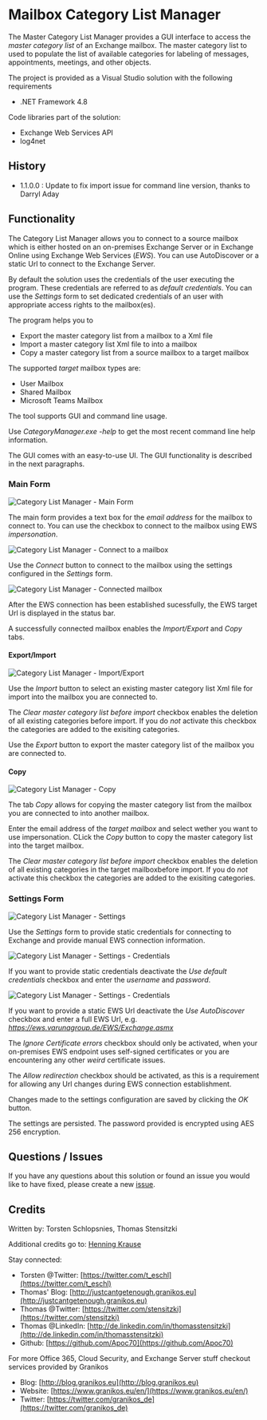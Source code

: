 # Mailbox Category List Manager

The Master Category List Manager provides a GUI interface to access the _master category list_ of an Exchange mailbox. The master category list to used to populate the list of available categories for labeling of messages, appointments, meetings, and other objects.

The project is provided as a Visual Studio solution with the following requirements

* .NET Framework 4.8

Code libraries part of the solution:

* Exchange Web Services API
* log4net

## History

* 1.1.0.0 : Update to fix import issue for command line version, thanks to Darryl Aday

## Functionality

The Category List Manager allows you to connect to a source mailbox which is either hosted on an on-premises Exchange Server or in Exchange Online using Exchange Web Services (_EWS_). You can use AutoDiscover or a static Url to connect to the Exchange Server.

By default the solution uses the credentials of the user executing the program. These credentials are referred to as _default credentials_. You can use the _Settings_ form to set dedicated credentials of an user with appropriate access rights to the mailbox(es).

The program helps you to

* Export the master category list from a mailbox to a Xml file
* Import a master category list Xml file to into a mailbox
* Copy a master category list from a source mailbox to a target mailbox

The supported _target_ mailbox types are:

* User Mailbox
* Shared Mailbox
* Microsoft Teams Mailbox

The tool supports GUI and command line usage.

Use _CategoryManager.exe -help_ to get the most recent command line help information.

The GUI comes with an easy-to-use UI. The GUI functionality is described in the next paragraphs.

### Main Form

![Category List Manager - Main Form](https://github.com/Apoc70/MailboxCategoryListManager/blob/master/DocumentationImages/01-ManageCategories-StartScreen.png)

The main form provides a text box for the _email address_ for the mailbox to connect to. You can use the checkbox to connect to the mailbox using EWS _impersonation_.

![Category List Manager - Connect to a mailbox](https://github.com/Apoc70/MailboxCategoryListManager/blob/master/DocumentationImages/03-ManageCategories-ConnectMailbox.png)

Use the _Connect_ button to connect to the mailbox using the settings configured in the _Settings_ form.

![Category List Manager - Connected mailbox](https://github.com/Apoc70/MailboxCategoryListManager/blob/master/DocumentationImages/03a-ManageCategories-ConnectedMailbox.png)

After the EWS connection has been established sucessfully, the EWS target Url is displayed in the status bar.

A successfully connected mailbox enables the _Import/Export_ and _Copy_ tabs.

#### Export/Import

![Category List Manager - Import/Export](https://github.com/Apoc70/MailboxCategoryListManager/blob/master/DocumentationImages/05-ManageCategories-Import-Export.png)

Use the _Import_ button to select an existing master category list Xml file for import into the mailbox you are connected to.

The _Clear master category list before import_ checkbox enables the deletion of all existing categories before import. If you do _not_ activate this checkbox the categories are added to the exisiting categories.

Use the _Export_ button to export the master category list of the mailbox you are connected to.

#### Copy

![Category List Manager - Copy](https://github.com/Apoc70/MailboxCategoryListManager/blob/master/DocumentationImages/04-ManageCategories-Copy.png)

The tab _Copy_ allows for copying the master category list from the mailbox you are connected to into another mailbox.

Enter the email address of the _target mailbox_ and select wether you want to use impersonation. CLick the _Copy_ button to copy the master category list into the target mailbox.

The _Clear master category list before import_ checkbox enables the deletion of all existing categories in the target mailboxbefore import. If you do _not_ activate this checkbox the categories are added to the exisiting categories.

### Settings Form

![Category List Manager - Settings](https://github.com/Apoc70/MailboxCategoryListManager/blob/master/DocumentationImages/02a-ManageCategories-Settings-Overview.png)

Use the _Settings_ form to provide static credentials for connecting to Exchange and provide manual EWS connection information.

![Category List Manager - Settings - Credentials](https://github.com/Apoc70/MailboxCategoryListManager/blob/master/DocumentationImages/02c-ManageCategories-Settings-Credentials.png)

If you want to provide static credentials deactivate the _Use default credentials_ checkbox and enter the _username_ and _password_.

![Category List Manager - Settings - Credentials](https://github.com/Apoc70/MailboxCategoryListManager/blob/master/DocumentationImages/02d-ManageCategories-Settings-ConnectionSettings.png)

If you want to provide a static EWS Url deactivate the _Use AutoDiscover_ checkbox and enter a full EWS Url, e.g. _https://ews.varunagroup.de/EWS/Exchange.asmx_

The _Ignore Certificate errors_ checkbox should only be activated, when your on-premises EWS endpoint uses self-signed certificates or you are encountering any other _weird_ certificate issues.

The _Allow redirection_ checkbox should be activated, as this is a requirement for allowing any Url changes during EWS connection establishment.

Changes made to the settings configuration are saved by clicking the _OK_ button.

The settings are persisted. The password provided is encrypted using AES 256 encryption.

## Questions / Issues

If you have any questions about this solution or found an issue you would like to have fixed, please create a new [issue](https://github.com/Apoc70/MailboxCategoryListManager/issues/new).

## Credits

Written by: Torsten Schlopsnies, Thomas Stensitzki

Additional credits go to: [Henning Krause](http://www.infini-tec.de/post/2011/07/28/Working-with-the-Master-Category-List%E2%80%93EWS-edition.aspx)

Stay connected:

* Torsten @Twitter: [https://twitter.com/t_eschl](https://twitter.com/t_eschl)
* Thomas' Blog: [http://justcantgetenough.granikos.eu](http://justcantgetenough.granikos.eu)
* Thomas @Twitter: [https://twitter.com/stensitzki](https://twitter.com/stensitzki)
* Thomas @LinkedIn: [http://de.linkedin.com/in/thomasstensitzki](http://de.linkedin.com/in/thomasstensitzki)
* Github: [https://github.com/Apoc70](https://github.com/Apoc70)

For more Office 365, Cloud Security, and Exchange Server stuff checkout services provided by Granikos

* Blog: [http://blog.granikos.eu](http://blog.granikos.eu)
* Website: [https://www.granikos.eu/en/](https://www.granikos.eu/en/)
* Twitter: [https://twitter.com/granikos_de](https://twitter.com/granikos_de)